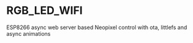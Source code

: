 # RGB_LED_WIFI
ESP8266 async web server based Neopixel control with ota, littlefs and async animations
